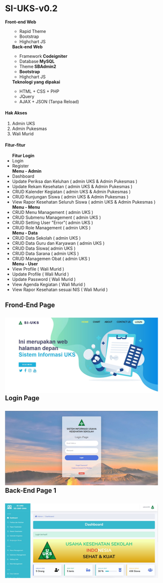 <body>
<h1> SI-UKS-v0.2 </h1>
    <strong>Front-end Web</strong>
    <ol>
        <ul>
            <li>Rapid Theme</li>
            <li>Bootstrap</li>
            <li>Highchart JS</li>
        </ul>
        <strong>Back-end Web</strong>
        <ul>
            <li>Framework<strong> Codeigniter</strong></li>
            <li>Database<strong> MySQL</strong></li>
            <li>Theme<strong> SBAdmin2</strong></li>
            <li><strong>Bootstrap</strong></li>
            <li>Highchart JS</li>
        </ul>
      <strong>Teknologi yang dipakai</strong>
        <ul>
            <li>HTML + CSS + PHP</li>
            <li>JQuery</li>
            <li>AJAX + JSON (Tanpa Reload)</li> 
        </ul>
    </ol>
  <h4>Hak Akses</h4>
    <ol>
        <li>Admin UKS</li>
        <li>Admin Pukesmas</li>
        <li>Wali Murid</li>
    </ol>
  <h4>Fitur-fitur</h4>
    <ul>
        <strong>Fitur Login</strong>
        <li>Login</li>
        <li>Register</li>
        <strong>Menu - Admin</strong>
        <li>Dashboard</li>
        <li>Update Periksa dan Keluhan ( admin UKS & Admin Pukesmas )</li>
        <li>Update Rekam Kesehatan ( admin UKS & Admin Pukesmas )</li>
        <li>CRUD Kalender Kegiatan ( admin UKS & Admin Pukesmas )</li>
        <li>CRUD Kunjungan Siswa ( admin UKS & Admin Pukesmas )</li>
        <li>View Rapor Kesehatan Seluruh Siswa ( admin UKS & Admin Pukesmas )</li>
        <strong>Menu - Menu</strong>
        <li>CRUD Menu Management ( admin UKS )</li>
        <li>CRUD Submenu Management ( admin UKS )</li>
        <li>CRUD Setting User "Error"( admin UKS )</li>
        <li>CRUD Role Management ( admin UKS )</li>
        <strong>Menu - Data</strong>
        <li>CRUD Data Sekolah ( admin UKS )</li>
        <li>CRUD Data Guru dan Karyawan ( admin UKS )</li>
        <li>CRUD Data Siswa( admin UKS )</li>
        <li>CRUD Data Sarana ( admin UKS )</li>
        <li>CRUD Managemen Obat ( admin UKS )</li>
        <strong>Menu - User</strong>
        <li>View Profile ( Wali Murid )</li>
        <li>Update Profile ( Wali Murid )</li>
        <li>Update Password ( Wali Murid )</li>
        <li>View Agenda Kegiatan ( Wali Murid )</li>
        <li>View Rapor Kesehatan sesuai NIS ( Wali Murid )</li>
    </ul>
    <h2>Frond-End Page<h2>
        <img src="image/front-end_page.jpg")
             <h2>Login Page<h2>
        <img src="image/login-page.jpg")
             <h2>Back-End Page 1<h2>
        <img src="image/back-end_page1.jpg")
         <img src="image/back-end_page2.jpg")
    </body>

